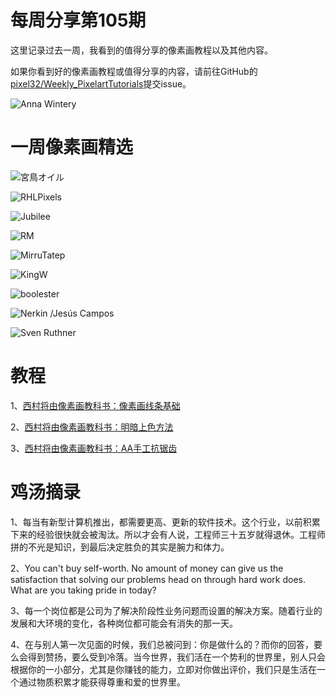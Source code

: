 # 每周分享第105期

这里记录过去一周，我看到的值得分享的像素画教程以及其他内容。

如果你看到好的像素画教程或值得分享的内容，请前往GitHub的[pixel32/Weekly_PixelartTutorials](https://github.com/pixel32/Weekly_PixelartTutorials "pixel32/Weekly_PixelartTutorials")提交issue。

![Anna Wintery](https://pbs.twimg.com/media/Elbq78yXYAAt_6k?format=png&name=medium)

# 一周像素画精选

![宮鳥オイル
](https://pbs.twimg.com/media/ElivV0lVMAA6GJ3?format=png&name=900x900)

![RHLPixels
](https://pbs.twimg.com/media/Elf5hCaXUAEnLOt?format=png&name=medium)

![Jubilee
](https://pbs.twimg.com/media/Elc96ApVMAIZd_5?format=png&name=small)

![RM
](https://pbs.twimg.com/media/ElgI99MVkAAOUuX?format=png&name=900x900)

![MirruTatep
](https://pbs.twimg.com/media/Elibm6jXUAEttx7?format=png&name=small)

![KingW
](https://pbs.twimg.com/media/ElhWJVfXIAACVQW?format=png&name=900x900)

![boolester
](https://pbs.twimg.com/media/ElgQVw4XgAAT0Nc?format=png&name=small)

![Nerkin /Jesús Campos
](https://pbs.twimg.com/media/ElCcbRLWMAAsSdr?format=png&name=medium)

![Sven Ruthner
](https://pbs.twimg.com/media/Ela_XJ5XEAM0hbu?format=png&name=small)

# 教程

1、[西村将由像素画教科书：像素画线条基础](https://mp.weixin.qq.com/s/qsneiL4udvEwxFFP-nZsjw)

2、[西村将由像素画教科书：明暗上色方法](https://mp.weixin.qq.com/s/wtIC6UKfh2xQPsqICCjmwQ)

3、[西村将由像素画教科书：AA手工抗锯齿](https://mp.weixin.qq.com/s/Qoel0BSLzCEBvRtKeR2EuA)

# 鸡汤摘录

1、每当有新型计算机推出，都需要更高、更新的软件技术。这个行业，以前积累下来的经验很快就会被淘汰。所以才会有人说，工程师三十五岁就得退休。工程师拼的不光是知识，到最后决定胜负的其实是腕力和体力。

2、You can't buy self-worth. No amount of money can give us the satisfaction that solving our problems head on through hard work does. What are you taking pride in today?

3、每一个岗位都是公司为了解决阶段性业务问题而设置的解决方案。随着行业的发展和大环境的变化，各种岗位都可能会有消失的那一天。

4、在与别人第一次见面的时候，我们总被问到：你是做什么的？而你的回答，要么会得到赞扬，要么受到冷落。当今世界，我们活在一个势利的世界里，别人只会根据你的一小部分，尤其是你赚钱的能力，立即对你做出评价，我们只是生活在一个通过物质积累才能获得尊重和爱的世界里。



